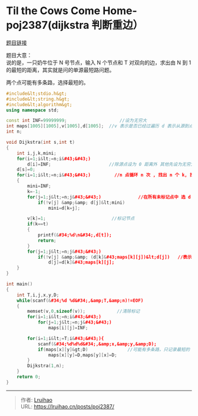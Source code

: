 # Til the Cows Come Home-poj2387(dijkstra 判断重边）


[题目链接](http://poj.org/problem?id=2387)

题目大意：  
说的是，一只奶牛位于 N 号节点，输入 N 个节点和 T 对双向的边，求出由 N 到 1 的最短的距离，其实就是问的单源最短路问题。

两个点可能有多条路，选择最短的。

```cpp
#include&lt;stdio.h&gt;
#include&lt;string.h&gt;
#include&lt;algorithm&gt;
using namespace std;

const int INF=99999999;                    //设为无穷大
int maps[1005][1005],v[1005],d[1005];  //v 表示是否已经过遍历 d 表示从源到点当前最短路
int n;

void Dijkstra(int s,int t)
{
    int i,j,k,mini;
    for(i=1;i&lt;=n;i&#43;&#43;)
        d[i]=INF;                      //除源点设为 0 距离外 其他先设为无穷大
    d[s]=0;
    for(i=1;i&lt;=n;i&#43;&#43;)         //n 点循环 n 次 , 找出 n 个 k, 找 n 个点
    {
        mini=INF;
        k=-1;
        for(j=1;j&lt;=n;j&#43;&#43;)              //在所有未标记点中 选 d 值最小的点
            if(!v[j] &amp;&amp; d[j]&lt;mini)
                mini=d[k=j];

        v[k]=1;                         //标记节点
        if(k==t)
        {
            printf(&#34;%d\n&#34;,d[t]);
            return;
        }
        for(j=1;j&lt;=n;j&#43;&#43;)
            if(!v[j] &amp;&amp; (d[k]&#43;maps[k][j])&lt;d[j])   //表示从 k 出发的点，对于所有边，更新相连点
                d[j]=d[k]&#43;maps[k][j];
    }
}

int main()
{
    int T,i,j,x,y,D;
    while(scanf(&#34;%d %d&#34;,&amp;T,&amp;n)!=EOF)
    {
        memset(v,0,sizeof(v));            //清除标记
        for(i=1;i&lt;=n;i&#43;&#43;)
            for(j=1;j&lt;=n;j&#43;&#43;)
                maps[i][j]=INF;

        for(i=1;i&lt;=T;i&#43;&#43;){
            scanf(&#34;%d%d%d&#34;,&amp;x,&amp;y,&amp;D);
            if(maps[x][y]&gt;D)               //可能有多条路，只记录最短的
                maps[x][y]=D,maps[y][x]=D;
        }
        Dijkstra(1,n);
    }
    return 0;
}
```


---

> 作者: [Lruihao](https://github.com/Lruihao)  
> URL: https://lruihao.cn/posts/poj2387/  

